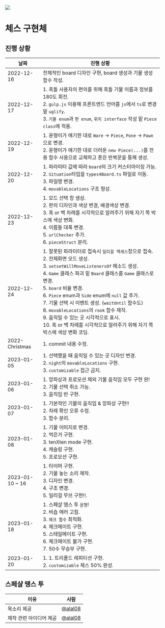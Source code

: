 <img src="https://img.shields.io/badge/version-0.5.1-black" />

# 체스 구현체

## 진행 상황
|날짜|진행 상황|
|---|---|
|2022-12-16|전체적인 board 디자인 구현, board 생성과 기물 생성 함수 작성.|
|2022-12-17|1. 흑돌 사용자의 편의를 위해 흑돌 기물 이름과 정보를 180도 회전.<br>2. `gulp.js` 이용해 프론트엔드 언어를 `js`에서 `ts`로 변경 밑 `uglify`.<br>3. `기물 enum`과 `편 enum`, `위치 interface` 작성 밑 `Piece class`에 적용.|
|2022-12-19|1. 윤형이가 얘기한 대로 `Ware` -> `Piece`, `Pone` -> `Pawn`으로 변경.<br>2. 윤형이가 얘기한 대로 더러운 `new Piece(...)`를 전용 함수 사용으로 교체하고 폰은 반복문을 통해 생성.|
|2022-12-20|1. 파라미터 값에 따라 `board`의 크기 커스터마이징 가능.<br>2. `Situation`타입을 `types4Board.ts` 파일로 이동.<br>3. 파일명 변경.<br>4. `movableLocations` 구조 형성.|
|2022-12-23|1. 모드 선택 창 생성.<br>2. 판의 디자인과 색상 변경, 배경색상 변경.<br>3. 흑 or 백 차례를 시각적으로 알려주기 위해 자기 쪽 박스에 색상 변화.<br>4. 이름들 대폭 변경.<br>5. `urlChecker` 추가.<br>6. `pieceStruct` 분리.|
|2022-12-24|1. 잘못된 파라미터로 접속시 `일리걸 엑세스`창으로 접속.<br>2. 전체화면 모드 생성.<br>3. `setsetWillMoveListenersOf` 메소드 생성.<br>4. `Game` 클래스 파괴 밑 `Board` 클래스를 `Game` 클래스로 변경.<br>5. `board` 비율 변경.<br>6. `Piece` enum과 `Side` enum에 `null` 값 추가.<br>7. 기물 선택 시 이벤트 생성. (`waitUntil` 함수도)<br>8. `movableLocations`의 `rook` 함수 제작.<br>9. 움직일 수 있는 곳 시각적으로 표시.<br>10. 흑 or 백 차례를 시각적으로 알려주기 위해 자기 쪽 박스에 색상 변화 코딩.|
|2022-Christmas|1. commit 내용 수정.|
|2023-01-05|1. 선택했을 때 움직일 수 있는 곳 디자인 변경.<br>2. `night`의 `movableLocations` 구현.<br>3. `customizable` 접근 금지.|
|2023-01-06|1. 앙파상과 프로모션 제외 기물 움직임 모두 구현 완!<br>2. 기물 선택 취소 가능.<br>3. 움직임 반 구현.|
|2023-01-07|1. 기본적인 기물의 움직임 & 앙파상 구현!!<br>2. 차례 확인 오류 수정.<br>3. 함수 분리.|
|2023-01-08|1. 기물 이미지로 변경.<br>2. 먹은거 구현.<br>3. tenXten mode 구현.<br>4. 캐슬링 구현.<br>5. 프로모션 구현.|
|2023-01-10 ~ 16|1. 타이머 구현.<br>2. 기물 놓는 소리 제작.<br>3. 디자인 변경.<br>4. 구조 변경.<br>5. 일리걸 무브 구현!!.|
|2023-01-18|1. 스페샬 땡스 투 `윤형`!<br>2. 비숍 에러 고침.<br>3. `체크 함수` 최적화.<br>4. 체크메이트 구현.<br>5. 스테일메이트 구현.<br>6. 체크메이트 불가 구현.<br>7. 50수 무승부 구현.|
|2023-01-20|1. 1. 트리폴드 레피티션 구현.<br>2. `customizable` 체스 50% 완성.|

## 스페샬 땡스 투
|이유|사람|
|---|---|
|목소리 제공|[@alal08](https://github.com/alal08)|
|제작 관련 아이디어 제공|[@alal08](https://github.com/alal08)|